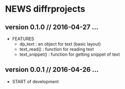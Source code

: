 NEWS diffrprojects
==========================================================================


version 0.1.0 // 2016-04-27 ... 
--------------------------------------------------------------------------

* FEATURES
    - dp_text : an object for text (basic layout)
    - text_read() : function for reading text
    - text_snippet() : function for getting snippet of text


version 0.0.1 // 2016-04-26 ... 
--------------------------------------------------------------------------

* START of development


    


